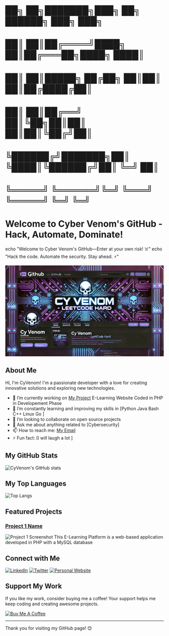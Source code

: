 #  ██╗   ██╗███████╗███╗   ██╗ ██████╗ ███╗   ███╗
#  ██║   ██║██╔════╝████╗  ██║██╔═══██╗████╗ ████║
#  ██║   ██║█████╗  ██╔██╗ ██║██║   ██║██╔████╔██║
#  ██║   ██║██╔══╝  ██║╚██╗██║██║   ██║██║╚██╔╝██║
#  ╚██████╔╝███████╗██║ ╚████║╚██████╔╝██║ ╚═╝ ██║
#   ╚═════╝ ╚══════╝╚═╝  ╚═══╝ ╚═════╝ ╚═╝     ╚═╝
#  Welcome to Cyber Venom's GitHub - Hack, Automate, Dominate!  

echo "Welcome to Cyber Venom's GitHub—Enter at your own risk! ☠️"
echo "Hack the code. Automate the security. Stay ahead. ⚡"


![GitHub Banner](https://raw.githubusercontent.com/CyVenom/CyVenom/main/assets/banner.png)


## About Me

Hi, I'm CyVenom! I'm a passionate developer with a love for creating innovative solutions and exploring new technologies. 

- 🔭 I’m currently working on [My Project](https://github.com/CyVenom/E_Learning_Platform) E-Learning Website Coded in PHP in Developement Phase
- 🌱 I’m constantly learning and improving my skills in [Python Java Bash C++ Linux Go ]
- 👯 I’m looking to collaborate on open source projects
- 💬 Ask me about anything related to [Cybersecurity]
- 📫 How to reach me: [My Email](mailto:raojerryjeremiah436@gmail.com)
- ⚡ Fun fact: [I will laugh a lot ]

## My GitHub Stats

![CyVenom's GitHub stats](https://github-readme-stats.vercel.app/api?username=CyVenom&show_icons=true&theme=radical)

## My Top Languages

![Top Langs](https://github-readme-stats.vercel.app/api/top-langs/?username=CyVenom&layout=compact&theme=radical)

## Featured Projects

### [Project 1 Name](https://github.com/CyVenom/E_Learning_Platform)
![Project 1 Screenshot](![image](https://github.com/user-attachments/assets/c8695d14-d668-480a-9452-f82f7c42b195)
)
This E-Learning Platform is a web-based application developed in PHP with a MySQL database


## Connect with Me

[![LinkedIn](https://img.shields.io/badge/LinkedIn-blue?style=for-the-badge&logo=linkedin)](https://www.linkedin.com/in//)
[![Twitter](https://img.shields.io/badge/Twitter-blue?style=for-the-badge&logo=twitter)](https://twitter.com//)
[![Personal Website](https://img.shields.io/badge/Website-blue?style=for-the-badge&logo=google)](https://yourwebsite.com)

## Support My Work

If you like my work, consider buying me a coffee! Your support helps me keep coding and creating awesome projects.

[![Buy Me A Coffee](https://img.shields.io/badge/Buy_Me_A_Coffee-yellow?style=for-the-badge&logo=buy-me-a-coffee)]()

---

Thank you for visiting my GitHub page! 😊
